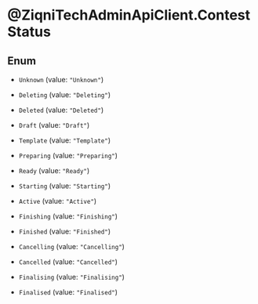 # @ZiqniTechAdminApiClient.ContestStatus

## Enum


* `Unknown` (value: `"Unknown"`)

* `Deleting` (value: `"Deleting"`)

* `Deleted` (value: `"Deleted"`)

* `Draft` (value: `"Draft"`)

* `Template` (value: `"Template"`)

* `Preparing` (value: `"Preparing"`)

* `Ready` (value: `"Ready"`)

* `Starting` (value: `"Starting"`)

* `Active` (value: `"Active"`)

* `Finishing` (value: `"Finishing"`)

* `Finished` (value: `"Finished"`)

* `Cancelling` (value: `"Cancelling"`)

* `Cancelled` (value: `"Cancelled"`)

* `Finalising` (value: `"Finalising"`)

* `Finalised` (value: `"Finalised"`)


